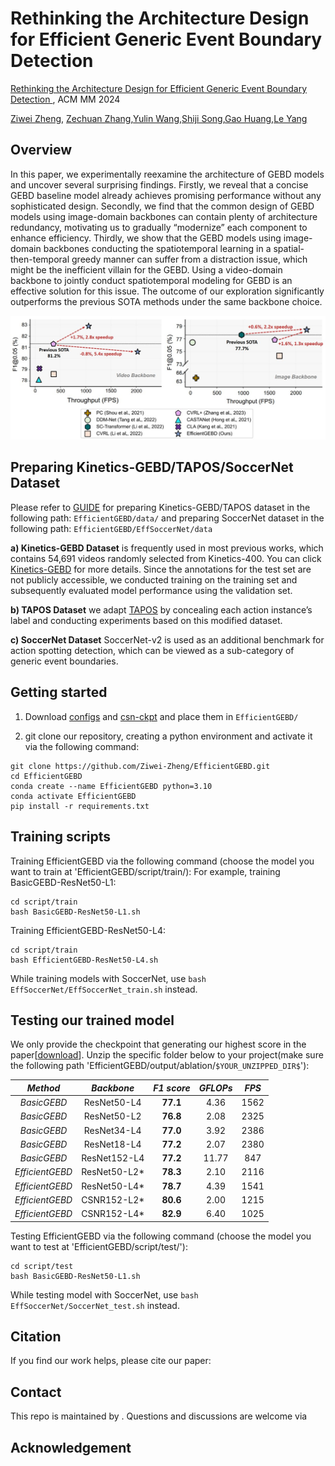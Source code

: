 ﻿# Rethinking the Architecture Design for Efficient Generic Event  Boundary Detection
[Rethinking the Architecture Design for Efficient Generic Event Boundary Detection  ](https://openreview.net/forum?id=sA2a5a5O4g&referrer=%5Bthe%20profile%20of%20Zechuan%20Zhang%5D(%2Fprofile%3Fid%3D~Zechuan_Zhang2)) , ACM MM 2024

[Ziwei Zheng](https://openreview.net/profile?id=~Ziwei_Zheng1 "~Ziwei_Zheng1"), [Zechuan Zhang](https://openreview.net/profile?id=~Zechuan_Zhang2 "~Zechuan_Zhang2"),[Yulin Wang](https://openreview.net/profile?id=~Yulin_Wang1 "~Yulin_Wang1"),[Shiji Song](https://openreview.net/profile?id=~Shiji_Song1 "~Shiji_Song1"),[Gao Huang](https://openreview.net/profile?id=~Gao_Huang1 "~Gao_Huang1"),[Le Yang](https://openreview.net/profile?id=~Le_Yang2 "~Le_Yang2")

## Overview
In this paper, we experimentally reexamine the architecture of GEBD models and uncover several surprising findings. Firstly, we reveal that a concise GEBD baseline model already achieves promising performance without any sophisticated design. Secondly, we find that the common design of GEBD models using image-domain backbones can contain plenty of architecture redundancy, motivating us to gradually “modernize” each component to enhance efficiency. Thirdly, we show that the GEBD models using image-domain backbones conducting the spatiotemporal learning in a spatial-then-temporal greedy manner can suffer from a distraction issue, which might be the inefficient villain for the GEBD. Using a video-domain backbone to jointly conduct spatiotemporal modeling for GEBD is an effective solution for this issue. 
The outcome of our exploration significantly outperforms the previous SOTA methods under the same backbone choice. 

![fig1](https://github.com/zechuan2024/EffGEBD/blob/master/images/fig1.jpg)

## Preparing Kinetics-GEBD/TAPOS/SoccerNet Dataset
Please refer to [GUIDE](https://github.com/zechuan2024/EffGEBD/blob/master/data/GUIDE.md) for preparing Kinetics-GEBD/TAPOS dataset in the following path:
`EfficientGEBD/data/`
and preparing SoccerNet dataset in the following path:
`EfficientGEBD/EffSoccerNet/data`

**a) Kinetics-GEBD Dataset** is frequently used in most previous works, which contains 54,691 videos randomly selected from Kinetics-400. You can click [Kinetics-GEBD](https://github.com/StanLei52/GEBD) for more details. Since the annotations for the test set are not publicly accessible, we conducted training on the training set and subsequently evaluated model performance using the validation set.

**b) TAPOS Dataset** 
 we adapt [TAPOS](https://sdolivia.github.io/TAPOS/) by concealing each action instance’s label and conducting experiments based on this modified dataset.

**c) SoccerNet Dataset** 
SoccerNet-v2 is used as an additional benchmark for action spotting detection, which can be viewed as a sub-category of generic event boundaries.


## Getting started
1. Download [configs](https://drive.google.com/drive/folders/1_FvcIINdU4IXpUnTiMgSBnoYCxqY-BsS?usp=sharing) and [csn-ckpt](https://drive.google.com/drive/folders/12UVE-YpCm9nniZDJGBZbWEta2-4A3MRA?usp=sharing) and place them in `EfficientGEBD/`

2. git clone our repository, creating a python environment and activate it via the following command:
```
git clone https://github.com/Ziwei-Zheng/EfficientGEBD.git
cd EfficientGEBD
conda create --name EfficientGEBD python=3.10
conda activate EfficientGEBD
pip install -r requirements.txt
```

## Training scripts

Training EfficientGEBD via the following command (choose the model you want to train at 'EfficientGEBD/script/train/):
For example, training BasicGEBD-ResNet50-L1:
```
cd script/train
bash BasicGEBD-ResNet50-L1.sh
```
Training EfficientGEBD-ResNet50-L4:

```
cd script/train
bash EfficientGEBD-ResNet50-L4.sh
```
While training models with SoccerNet, use `bash EffSoccerNet/EffSoccerNet_train.sh` instead.

## Testing our trained model

We only provide the checkpoint that generating our highest score in the paper[[download](https://drive.google.com/file/d/1S4M-xnKpjWFGBimcRYzlEDFhDsWQWF_-/view?usp=drive_link)]. Unzip the specific folder below to your project(make sure the following path 'EfficientGEBD/output/ablation/`$YOUR_UNZIPPED_DIR$`'):

| _Method_| _Backbone_  | _F1 score_ | _GFLOPs_ | _FPS_ |
| :----: | :----: | :----: | :----: | :----: |
|  _BasicGEBD_ | ResNet50-L4  | **77.1** | 4.36 | 1562 |
| _BasicGEBD_  | ResNet50-L2  | **76.8** | 2.08 | 2325 |
| _BasicGEBD_  | ResNet34-L4  | **77.0** | 3.92 | 2386 |
| _BasicGEBD_  | ResNet18-L4  | **77.2** | 2.07 |2380  |
| _BasicGEBD_  | ResNet152-L4  | **77.2** | 11.77| 847 |
| _EfficientGEBD_  | ResNet50-L2*  | **78.3** | 2.10 | 2116 |
| _EfficientGEBD_  | ResNet50-L4*  | **78.7** | 4.39 |1541  |
| _EfficientGEBD_  | CSNR152-L2* | **80.6** | 2.00 | 1215 | 
| _EfficientGEBD_  | CSNR152-L4* | **82.9** | 6.40 | 1025 |


Testing EfficientGEBD via the following command (choose the model you want to test at 'EfficientGEBD/script/test/'):
```
cd script/test
bash BasicGEBD-ResNet50-L1.sh
```

While testing model with SoccerNet, use `bash EffSoccerNet/SoccerNet_test.sh` instead.

## Citation

If you find our work helps, please cite our paper:

## Contact

This repo is maintained by . Questions and discussions are welcome via 

## Acknowledgement
